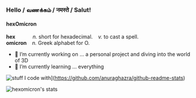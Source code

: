 ### Hello / வணக்கம் / नमस्ते / Salut!

<!-- **hexomicron/hexOmicron** is a ✨ _special_ ✨ repository because its `README.md` (this file) appears on your GitHub profile. -->

#### hexOmicron
 
 **hex** &ensp;  &ensp;  &ensp;  &ensp; _n._ short for hexadecimal. &ensp; _v._ to cast a spell.
<br>
 **omicron**  &ensp; _n._ Greek alphabet for O. 

    
- 🔭 I’m currently working on ... a personal project and diving into the world of 3D
- 🌱 I’m currently learning ... everything


![stuff I code with](https://github-readme-stats.vercel.app/api/top-langs/?username=hexomicron&layout=compact&custom_title=i-code-with)](https://github.com/anuraghazra/github-readme-stats)



![hexomicron's stats](https://github-readme-stats.vercel.app/api?username=hexomicron&count_private=true&show_icons=true&title_color=#caffed&text_color=#476969&icon_color=#7fffd4&bg_color=#00000)

<!---
<a href="https://github.com/hexomicron/open-cs-course">
  <img align="center" src="https://github-readme-stats.vercel.app/api/pin/?username=hexomicron&repo=open-cs-course" />
</a> --->
